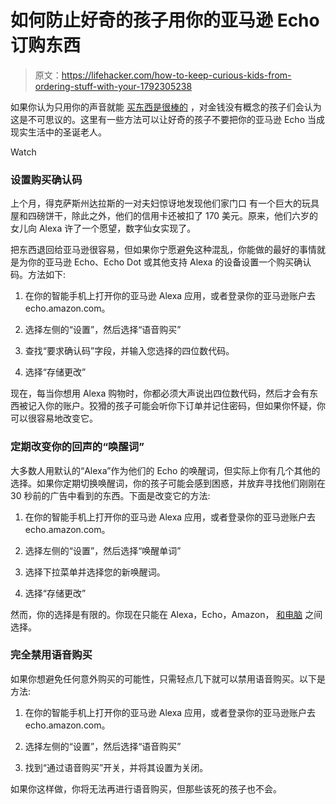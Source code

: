 # 如何防止好奇的孩子用你的亚马逊 Echo 订购东西

> 原文：<https://lifehacker.com/how-to-keep-curious-kids-from-ordering-stuff-with-your-1792305238>

如果你认为只用你的声音就能 [买东西是很棒的](https://lifehacker.com/the-alexa-skills-that-are-actually-worth-using-1791616099) ，对金钱没有概念的孩子们会认为这是不可思议的。这里有一些方法可以让好奇的孩子不要把你的亚马逊 Echo 当成现实生活中的圣诞老人。

Watch

### 设置购买确认码

上个月，得克萨斯州达拉斯的一对夫妇惊讶地发现他们家门口 有一个巨大的玩具屋和四磅饼干，除此之外，他们的信用卡还被扣了 170 美元。原来，他们六岁的女儿向 Alexa 许了一个愿望，数字仙女实现了。

把东西退回给亚马逊很容易，但如果你宁愿避免这种混乱，你能做的最好的事情就是为你的亚马逊 Echo、Echo Dot 或其他支持 Alexa 的设备设置一个购买确认码。方法如下:

1.  在你的智能手机上打开你的亚马逊 Alexa 应用，或者登录你的亚马逊账户去 echo.amazon.com。

2.  选择左侧的“设置”，然后选择“语音购买”

3.  查找“要求确认码”字段，并输入您选择的四位数代码。

4.  选择“存储更改”

现在，每当你想用 Alexa 购物时，你都必须大声说出四位数代码，然后才会有东西被记入你的账户。狡猾的孩子可能会听你下订单并记住密码，但如果你怀疑，你可以很容易地改变它。

### 定期改变你的回声的“唤醒词”

大多数人用默认的“Alexa”作为他们的 Echo 的唤醒词，但实际上你有几个其他的选择。如果你定期切换唤醒词，你的孩子可能会感到困惑，并放弃寻找他们刚刚在 30 秒前的广告中看到的东西。下面是改变它的方法:

1.  在你的智能手机上打开你的亚马逊 Alexa 应用，或者登录你的亚马逊账户去 echo.amazon.com。

2.  选择左侧的“设置”，然后选择“唤醒单词”

3.  选择下拉菜单并选择您的新唤醒词。

4.  选择“存储更改”

然而，你的选择是有限的。你现在只能在 Alexa，Echo，Amazon， [和电脑](https://lifehacker.com/you-can-now-address-alexa-as-computer-because-star-tr-1791554366) 之间选择。

### 完全禁用语音购买

如果你想避免任何意外购买的可能性，只需轻点几下就可以禁用语音购买。以下是方法:

1.  在你的智能手机上打开你的亚马逊 Alexa 应用，或者登录你的亚马逊账户去 echo.amazon.com。

2.  选择左侧的“设置”，然后选择“语音购买”

3.  找到“通过语音购买”开关，并将其设置为关闭。

如果你这样做，你将无法再进行语音购买，但那些该死的孩子也不会。